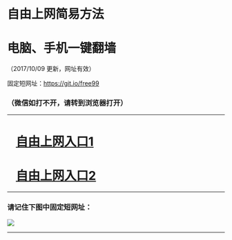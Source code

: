 ﻿# 自由上网简易方法

# 电脑、手机一键翻墙

（2017/10/09 更新，网址有效）

固定短网址：https://git.io/free99

### （微信如打不开，请转到浏览器打开）


***





# &nbsp;&nbsp; <a href="http://ft798413583.fwq-tz-1001.info/fwqtz01.html?t=10090015364 " target="_blank">自由上网入口1</a>
# &nbsp;&nbsp; <a href="http://ft226369433.fwq-tz-1002.info/fwqtz02.html?t=100900119966 " target="_blank">自由上网入口2</a>
***

### 请记住下图中固定短网址：

<img src="https://s3-us-west-2.amazonaws.com/fwq-1001/yjfq-20170905okok.png" /> 


***

